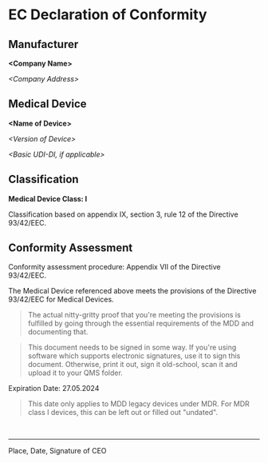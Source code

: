 <!--
Copyright (C) 2022 Radiotherapy AI Holdings Pty Ltd
Copyright (C) 2021-2022 OpenRegulatory (OpenReg GmbH)
This work is licensed under the Creative Commons Attribution 4.0 International
License. <http://creativecommons.org/licenses/by/4.0/>.

Original work by OpenRegulatory available at
<https://github.com/openregulatory/templates>
-->

# EC Declaration of Conformity

## Manufacturer

**\<Company Name\>**

_\<Company Address\>_

## Medical Device

**\<Name of Device\>**

_\<Version of Device\>_

_\<Basic UDI-DI, if applicable\>_

## Classification

**Medical Device Class: I**

Classification based on appendix IX, section 3, rule 12 of the Directive 93/42/EEC.

## Conformity Assessment

Conformity assessment procedure: Appendix VII of the Directive 93/42/EEC.

The Medical Device referenced above meets the provisions of the Directive 93/42/EEC for Medical Devices.

> The actual nitty-gritty proof that you're meeting the provisions is fulfilled by going through the essential
> requirements of the MDD and documenting that.

> This document needs to be signed in some way. If you're using software which supports electronic signatures,
> use it to sign this document. Otherwise, print it out, sign it old-school, scan it and upload it to your QMS
> folder.

Expiration Date: 27.05.2024

> This date only applies to MDD legacy devices under MDR. For MDR class I devices, this can be left out or
> filled out "undated".

<br/>

---

Place, Date, Signature of CEO
